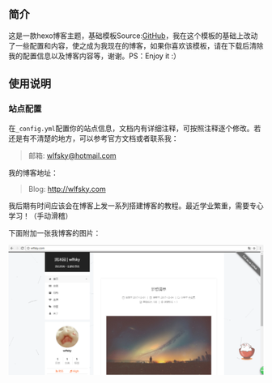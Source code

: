 ## 简介

这是一款hexo博客主题，基础模板Source:[GitHub](https://github.com/iissnan/hexo-theme-next)，我在这个模板的基础上改动了一些配置和内容，使之成为我现在的博客，如果你喜欢该模板，请在下载后清除我的配置信息以及博客内容等，谢谢。PS：Enjoy it :）

## 使用说明

### 站点配置
在`_config.yml`配置你的站点信息，文档内有详细注释，可按照注释逐个修改。若还是有不清楚的地方，可以参考官方文档或者联系我：
> 邮箱: wlfsky@hotmail.com

我的博客地址：

> Blog: http://wlfsky.com

我后期有时间应该会在博客上发一系列搭建博客的教程。最近学业繁重，需要专心学习！（手动滑稽）

下面附加一张我博客的图片：

![wlfsky的博客图片](/img/wlfskyblog.png)